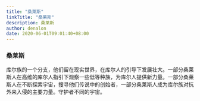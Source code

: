 ```yaml
---
title: "桑莱斯"
linkTitle: "桑莱斯"
description: 桑莱斯
author: denalon
date: 2020-06-01T09:01:40+08:00
---
```


###  桑莱斯

库尔族的一个分支，他们留在现实世界，在库尔人的引导下发展壮大。一部分桑莱斯人在高维的库尔人指引下观察一些低等种族，为库尔人提供新力量。一部分桑莱斯人在不断探索宇宙，搜寻他们传说中的创始者，一部分桑莱斯人成为库尔族对抗外来入侵的主要力量。守护者不同的宇宙。

